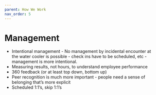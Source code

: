 ```yaml
---
parent: How We Work
nav_order: 5
---
```

# Management
 - Intentional management - No management by incidental encounter at the water cooler is possible - check ins have to be scheduled, etc - management is more intentional.
 - Measuring results, not hours, to understand employee performance
 - 360 feedback (or at least top down, bottom up)
 - Peer recognition is much more important - people need a sense of belonging that’s more explicit
 - Scheduled 1:1’s, skip 1:1’s
